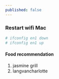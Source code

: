 ```yaml
---
published: false
---
```

### Restart wifi Mac

```bash
# ifconfig en1 down 
# ifconfig en1 up
```

#### Food recommendation

1. jasmine grill
2. langvancharlotte